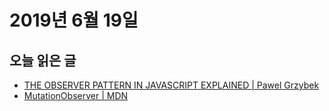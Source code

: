 # 2019년 6월 19일

## 오늘 읽은 글

* [THE OBSERVER PATTERN IN JAVASCRIPT EXPLAINED | Pawel Grzybek](https://pawelgrzybek.com/the-observer-pattern-in-javascript-explained/)
* [MutationObserver | MDN](https://developer.mozilla.org/en-US/docs/Web/API/MutationObserver)
